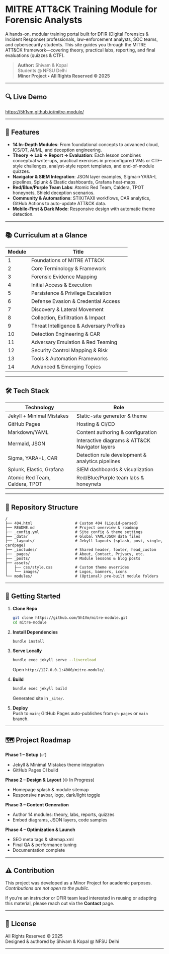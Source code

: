 # MITRE ATT&CK Training Module for Forensic Analysts

A hands-on, modular training portal built for DFIR (Digital Forensics & Incident Response) professionals, law-enforcement analysts, SOC teams, and cybersecurity students. This site guides you through the MITRE ATT&CK framework—covering theory, practical labs, reporting, and final evaluations (quizzes & CTF).

> **Author:** Shivam & Kopal  
>  Students @ NFSU Delhi  
> **Minor Project • All Rights Reserved © 2025**  

---

## 🔍 Live Demo  
https://5h1vm.github.io/mitre-module/

---

## 🚀 Features

- **14 In-Depth Modules**: From foundational concepts to advanced cloud, ICS/OT, AI/ML, and deception engineering.  
- **Theory → Lab → Report → Evaluation**: Each lesson combines conceptual write-ups, practical exercises in preconfigured VMs or CTF-style challenges, analyst-style report templates, and end-of-module quizzes.  
- **Navigator & SIEM Integration**: JSON layer examples, Sigma→YARA-L pipelines, Splunk & Elastic dashboards, Grafana heat-maps.  
- **Red/Blue/Purple Team Labs**: Atomic Red Team, Caldera, TPOT honeynets, Shield deception scenarios.  
- **Community & Automations**: STIX/TAXII workflows, CAR analytics, GitHub Actions to auto-update ATT&CK data.  
- **Mobile-First & Dark Mode**: Responsive design with automatic theme detection.

---

## 📚 Curriculum at a Glance

| Module | Title                                        |
|--------|----------------------------------------------|
| 1      | Foundations of MITRE ATT&CK                  |
| 2      | Core Terminology & Framework                 |
| 3      | Forensic Evidence Mapping                    |
| 4      | Initial Access & Execution                   |
| 5      | Persistence & Privilege Escalation           |
| 6      | Defense Evasion & Credential Access          |
| 7      | Discovery & Lateral Movement                 |
| 8      | Collection, Exfiltration & Impact            |
| 9      | Threat Intelligence & Adversary Profiles     |
| 10     | Detection Engineering & CAR                  |
| 11     | Adversary Emulation & Red Teaming            |
| 12     | Security Control Mapping & Risk              |
| 13     | Tools & Automation Frameworks                |
| 14     | Advanced & Emerging Topics                   |

---

## 🛠️ Tech Stack

| Technology             | Role                                                              |
|------------------------|-------------------------------------------------------------------|
| Jekyll + Minimal Mistakes | Static-site generator & theme                                   |
| GitHub Pages           | Hosting & CI/CD                                                   |
| Markdown/YAML          | Content authoring & configuration                                 |
| Mermaid, JSON          | Interactive diagrams & ATT&CK Navigator layers                    |
| Sigma, YARA-L, CAR     | Detection rule development & analytics pipelines                  |
| Splunk, Elastic, Grafana | SIEM dashboards & visualization                                |
| Atomic Red Team, Caldera, TPOT | Red/Blue/Purple team labs & honeynets                    |

---

## 📂 Repository Structure

```
/
├── 404.html                   # Custom 404 (Liquid-parsed)
├── README.md                  # Project overview & roadmap
├── _config.yml                # Site config & theme settings
├── _data/                     # Global YAML/JSON data files
├── _layouts/                  # Jekyll layouts (splash, post, single, cardpage)
├── _includes/                 # Shared header, footer, head_custom
├── _pages/                    # About, Contact, Privacy, etc.
├── _posts/                    # Module lessons & blog posts
├── assets/
│   ├── css/style.css          # Custom theme overrides
│   └── images/                # Logos, banners, icons
└── modules/                   # (Optional) pre-built module folders
```

---

## 🛫 Getting Started

1. **Clone Repo**  
   ```bash
   git clone https://github.com/5h1Vm/mitre-module.git
   cd mitre-module
   ```

2. **Install Dependencies**  
   ```bash
   bundle install
   ```

3. **Serve Locally**  
   ```bash
   bundle exec jekyll serve --livereload
   ```  
   Open `http://127.0.0.1:4000/mitre-module/`.

4. **Build**  
   ```bash
   bundle exec jekyll build
   ```  
   Generated site in `_site/`.

5. **Deploy**  
   Push to `main`; GitHub Pages auto-publishes from `gh-pages` or `main` branch.

---

## 🗺️ Project Roadmap

**Phase 1 – Setup** (✅)  
- Jekyll & Minimal Mistakes theme integration  
- GitHub Pages CI build  

**Phase 2 – Design & Layout** (⚙️ In Progress)  
- Homepage splash & module sitemap  
- Responsive navbar, logo, dark/light toggle  

**Phase 3 – Content Generation**  
- Author 14 modules: theory, labs, reports, quizzes  
- Embed diagrams, JSON layers, code samples  

**Phase 4 – Optimization & Launch**  
- SEO meta tags & sitemap.xml  
- Final QA & performance tuning  
- Documentation complete  

---

## ⚠️ Contribution

This project was developed as a Minor Project for academic purposes.  
_Contributions are not open to the public._  

If you’re an instructor or DFIR team lead interested in reusing or adapting this material, please reach out via the **Contact** page.

---

## 📜 License

All Rights Reserved © 2025  
Designed & authored by Shivam & Kopal @ NFSU Delhi  

---